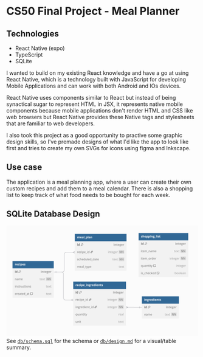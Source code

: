 # CS50 Final Project - Meal Planner

## Technologies

- React Native (expo)
- TypeScript
- SQLite

I wanted to build on my existing React knowledge and have a go at using React Native, which is a technology built with JavaScript for developing Mobile Applications and can work with both Android and IOs devices.

React Native uses components similar to React but instead of being synactical sugar to represent HTML in JSX, it represents native mobile components because mobile applications don't render HTML and CSS like web browsers but React Native provides these Native tags and stylesheets that are familiar to web developers.

I also took this project as a good opportunity to practive some graphic design skills, so I've premade designs of what I'd like the app to look like first and tries to create my own SVGs for icons using figma and Inkscape.

## Use case

The application is a meal planning app, where a user can create their own custom recipes and add them to a meal calendar. There is also a shopping list to keep track of what food needs to be bought for each week.

## SQLite Database Design

![DB Design](db/design.png)
See [`db/schema.sql`](db/schema.sql) for the schema or [`db/design.md`](db/design.md) for a visual/table summary.
